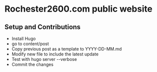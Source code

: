 Rochester2600.com public website
===========

## Setup and Contributions

* Install Hugo
* go to content/post
* Copy previous post as a template to YYYY-DD-MM.md
* Modify new file to include the latest update
* Test with hugo server --verbose
* Commit the changes
